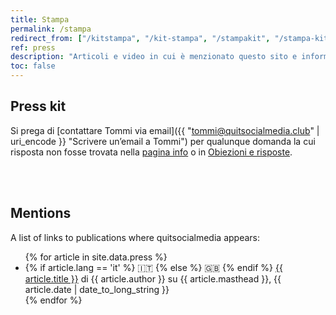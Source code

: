 ```yaml
---
title: Stampa
permalink: /stampa
redirect_from: ["/kitstampa", "/kit-stampa", "/stampakit", "/stampa-kit", "/it/press", "/press-it", "/it/press-kit"]
ref: press
description: "Articoli e video in cui è menzionato questo sito e informazioni per giornalisti interessati a raccontare di quitsocialmedia.club"
toc: false
---
```

## Press kit

Si prega di [contattare Tommi via email]({{ "tommi@quitsocialmedia.club" | uri_encode }} "Scrivere un’email a Tommi") per qualunque domanda la cui risposta non fosse trovata nella [pagina info](/info "Informazioni su quitsocialmedia.club") o in [Obiezioni e risposte](/it/faq "Obiezioni e risposte").

<br>
<br>

## Mentions

A list of links to publications where quitsocialmedia appears:

<ul>
	{% for article in site.data.press %}
		<li>
			{% if article.lang == 'it' %}
				🇮🇹 
			{% else %}
				🇬🇧 
			{% endif %}
			<a href="{{ article.url }}" rel="noopener noreferrer" target="_blank" title="{{ article.title }}">{{ article.title }}</a> di {{ article.author }} su {{ article.masthead }}, {{ article.date | date_to_long_string }}
		</li>
	{% endfor %}
</ul>
